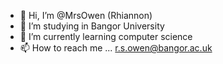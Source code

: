 - 👋 Hi, I’m @MrsOwen (Rhiannon)
- 👀 I’m studying in Bangor University
- 🌱 I’m currently learning computer science
- 📫 How to reach me ... r.s.owen@bangor.ac.uk
